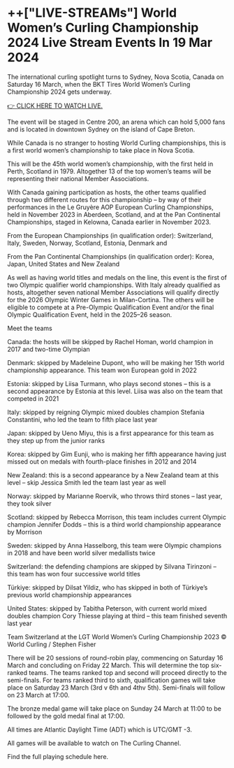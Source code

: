 # ++["LIVE-STREAMs"] World Women’s Curling Championship 2024 Live Stream Events In 19 Mar 2024
The international curling spotlight turns to Sydney, Nova Scotia, Canada on Saturday 16 March, when the BKT Tires World Women’s Curling Championship 2024 gets underway.

[👉 CLICK HERE TO WATCH LIVE.](https://digitalspacehere.xyz/Curling/)



The event will be staged in Centre 200, an arena which can hold 5,000 fans and is located in downtown Sydney on the island of Cape Breton.

While Canada is no stranger to hosting World Curling championships, this is a first world women’s championship to take place in Nova Scotia.

This will be the 45th world women’s championship, with the first held in Perth, Scotland in 1979. Altogether 13 of the top women’s teams will be representing their national Member Associations.

With Canada gaining participation as hosts, the other teams qualified through two different routes for this championship – by way of their performances in the Le Gruyère AOP European Curling Championships, held in November 2023 in Aberdeen, Scotland, and at the Pan Continental Championships, staged in Kelowna, Canada earlier in November 2023.

From the European Championships (in qualification order): Switzerland, Italy, Sweden, Norway, Scotland, Estonia, Denmark and 

From the Pan Continental Championships (in qualification order): Korea, Japan, United States and New Zealand

As well as having world titles and medals on the line, this event is the first of two Olympic qualifier world championships. With Italy already qualified as hosts, altogether seven national Member Associations will qualify directly for the 2026 Olympic Winter Games in Milan-Cortina. The others will be eligible to compete at a Pre-Olympic Qualification Event and/or the final Olympic Qualification Event, held in the 2025–26 season.

Meet the teams

Canada: the hosts will be skipped by Rachel Homan, world champion in 2017 and two-time Olympian

Denmark: skipped by Madeleine Dupont, who will be making her 15th world championship appearance. This team won European gold in 2022

Estonia: skipped by Liisa Turmann, who plays second stones – this is a second appearance by Estonia at this level. Liisa was also on the team that competed in 2021

Italy: skipped by reigning Olympic mixed doubles champion Stefania Constantini, who led the team to fifth place last year

Japan: skipped by Ueno Miyu, this is a first appearance for this team as they step up from the junior ranks

Korea: skipped by Gim Eunji, who is making her fifth appearance having just missed out on medals with fourth-place finishes in 2012 and 2014

New Zealand: this is a second appearance by a New Zealand team at this level – skip Jessica Smith led the team last year as well

Norway: skipped by Marianne Roervik, who throws third stones – last year, they took silver

Scotland: skipped by Rebecca Morrison, this team includes current Olympic champion Jennifer Dodds – this is a third world championship appearance by Morrison

Sweden: skipped by Anna Hasselborg, this team were Olympic champions in 2018 and have been world silver medallists twice

Switzerland: the defending champions are skipped by Silvana Tirinzoni – this team has won four successive world titles

Türkiye: skipped by Dilsat Yildiz, who has skipped in both of Türkiye’s previous world championship appearances

United States: skipped by Tabitha Peterson, with current world mixed doubles champion Cory Thiesse playing at third – this team finished seventh last year

Team Switzerland at the LGT World Women’s Curling Championship 2023 © World Curling / Stephen Fisher

There will be 20 sessions of round-robin play, commencing on Saturday 16 March and concluding on Friday 22 March. This will determine the top six-ranked teams. The teams ranked top and second will proceed directly to the semi-finals. For teams ranked third to sixth, qualification games will take place on Saturday 23 March (3rd v 6th and 4thv 5th). Semi-finals will follow on 23 March at 17:00.

The bronze medal game will take place on Sunday 24 March at 11:00 to be followed by the gold medal final at 17:00.

All times are Atlantic Daylight Time (ADT) which is UTC/GMT -3.

All games will be available to watch on The Curling Channel.

Find the full playing schedule here.
